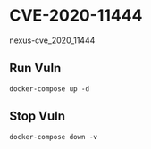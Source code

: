 # CVE-2020-11444

nexus-cve_2020_11444

## Run Vuln

```
docker-compose up -d
```

## Stop Vuln

```
docker-compose down -v
```

